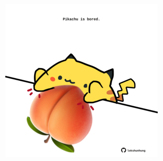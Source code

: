 <!-- built at 04/11/2024, 14:00:41 UTC -->
<p align="center">
  <img width="500" height="500" src="./ReadmeImage.svg">
</p>
